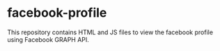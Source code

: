 # facebook-profile
This repository contains HTML and JS files to view the facebook profile using Facebook GRAPH API.

